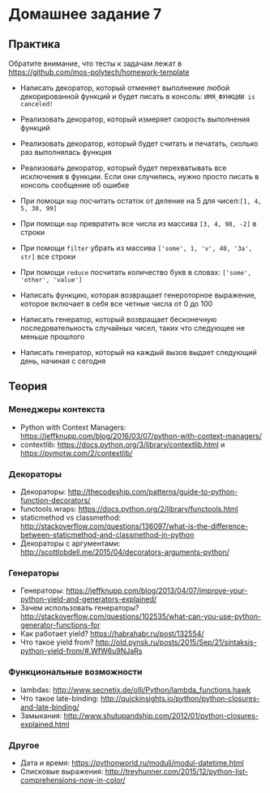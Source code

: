 # Домашнее задание 7

## Практика

Обратите внимание, что тесты к задачам лежат в https://github.com/mos-polytech/homework-template

- Написать декоратор, который отменяет выполнение любой декорированной функций и будет писать в консоль: `ИМЯ_ФУНКЦИИ is canceled!`
- Реализовать декоратор, который измеряет скорость выполнения функций
- Реализовать декоратор, который будет считать и печатать, сколько раз выполнялась функция
- Реализовать декоратор, который будет перехватывать все исключения в функции. Если они случились, нужно просто писать в консоль сообщение об ошибке

- При помощи `map` посчитать остаток от деление на 5 для чисел:`[1, 4, 5, 30, 99]`
- При помощи `map` превратить все числа из массива `[3, 4, 90, -2]` в строки
- При помощи `filter` убрать из массива `['some', 1, 'v', 40, '3a', str]` все строки
- При помощи `reduce` посчитать количество букв в словах: `['some', 'other', 'value']`

- Написать функцию, которая возвращает генероторное выражение, которое включает в себя все четные числа от 0 до 100
- Написать генератор, который возвращает бесконечную последовательность случайных чисел, таких что следующее не меньше прошлого
- Написать генератор, который на каждый вызов выдает следующий день, начиная с сегодня


## Теория

### Менеджеры контекста

- Python with Context Managers: https://jeffknupp.com/blog/2016/03/07/python-with-context-managers/
- contextlib: https://docs.python.org/3/library/contextlib.html и https://pymotw.com/2/contextlib/

### Декораторы

- Декораторы: http://thecodeship.com/patterns/guide-to-python-function-decorators/
- functools.wraps: https://docs.python.org/2/library/functools.html
- staticmethod vs classmethod: http://stackoverflow.com/questions/136097/what-is-the-difference-between-staticmethod-and-classmethod-in-python
- Декораторы с аргументами: http://scottlobdell.me/2015/04/decorators-arguments-python/

### Генераторы

- Генераторы: https://jeffknupp.com/blog/2013/04/07/improve-your-python-yield-and-generators-explained/
- Зачем использовать генераторы? http://stackoverflow.com/questions/102535/what-can-you-use-python-generator-functions-for
- Как работает yield? https://habrahabr.ru/post/132554/
- Что такое yield from? http://old.pynsk.ru/posts/2015/Sep/21/sintaksis-python-yield-from/#.WfW6u9NJaRs

### Функциональные возможности

- lambdas: http://www.secnetix.de/olli/Python/lambda_functions.hawk
- Что такое late-binding: http://quickinsights.io/python/python-closures-and-late-binding/
- Замыкания: http://www.shutupandship.com/2012/01/python-closures-explained.html

### Другое

- Дата и время: https://pythonworld.ru/moduli/modul-datetime.html
- Списковые выражения: http://treyhunner.com/2015/12/python-list-comprehensions-now-in-color/
